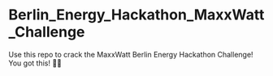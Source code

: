 # Berlin_Energy_Hackathon_MaxxWatt_Challenge
Use this repo to crack the MaxxWatt Berlin Energy Hackathon Challenge! You got this! 🔋💪
